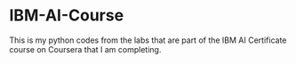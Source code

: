 # IBM-AI-Course
This is my python codes from the labs that are part of the IBM AI Certificate course on Coursera that I am completing.
